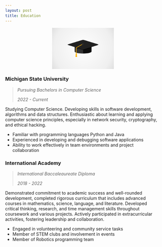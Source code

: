 ```yaml
---
layout: post
title: Education
---
```


<img src="/assets/img/grad.png" alt="grad" style="display: block; margin:0 auto; width: 200px; height:auto;">


### Michigan State University



> *Pursuing Bachelors in Computer Science*
>
> *2022 - Current*

Studying Computer Science. Developing skills in software development, algorithms
and data structures. Enthusiastic about learning and applying computer science principles, 
especially in network security, cryptography, and ethical hacking. 
  - Familiar with programming languages Python and Java
  - Experienced in developing and debugging software applications
  - Ability to work effectively in team environments and project collaboration

### International Academy

> *International Baccaleaureate Diploma*
> 
> *2018 - 2022*

Demonstrated commitment to academic success and well-rounded development, completed rigorous curriculum that includes advanced courses in mathematics, science, language, and literature. Developed critical thinking, research, and time management skills throughout coursework and various projects. Actively participated in extracurricular activities, fostering leadership and collaboration.
  - Engaged in volunteering and community service tasks
  - Member of STEM clubs and involvement in events
  - Member of Robotics programming team

